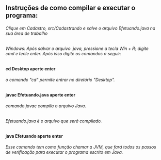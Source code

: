 **<h2>Instruções de como compilar e executar o programa:**

<h6>Clique em Cadastro, src/Cadastrando e salve o arquivo Efetuando.java na sua área de trabalho

<h6>Windows: Após salvar o arquivo .java, pressione a tecla Win + R; digite cmd e tecle enter. Após isso digite os comandos a seguir:

**<h4>cd Desktop aperte enter**

<h6>o comando "cd" permite entrar no diretório "Desktop".


**<h4>javac Efetuando.java aperte enter**

<h6>comando javac compila o arquivo Java.
<h6>Efetuando.java é o arquivo que será compilado.

**<h4>java Efetuando aperte enter**

<h6>Esse comando tem como função chamar a JVM, que fará todos os passos de verificação para executar o programa escrito em Java.

